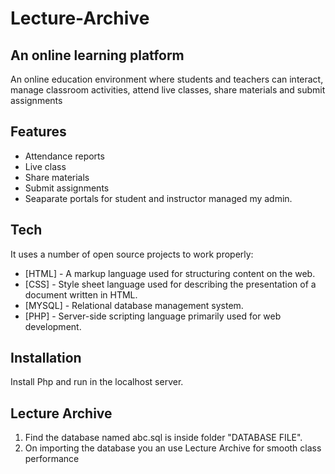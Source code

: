 # Lecture-Archive
## An online learning platform

An online education environment where students and teachers can interact, manage
classroom activities, attend live classes, share materials and submit assignments



## Features
- Attendance reports
- Live class
- Share materials
- Submit assignments
- Seaparate portals for student and instructor managed my admin.

## Tech

It uses a number of open source projects to work properly:

- [HTML] - A markup language used for structuring content on the web.
- [CSS] - Style sheet language used for describing the presentation of a document written in HTML.
- [MYSQL] - Relational database management system.
- [PHP] - Server-side scripting language primarily used for web development.

## Installation
Install Php and run in the localhost server.


## Lecture Archive
1.  Find the database named abc.sql is inside folder "DATABASE FILE".
2.  On importing the database you an use Lecture Archive for smooth class performance



